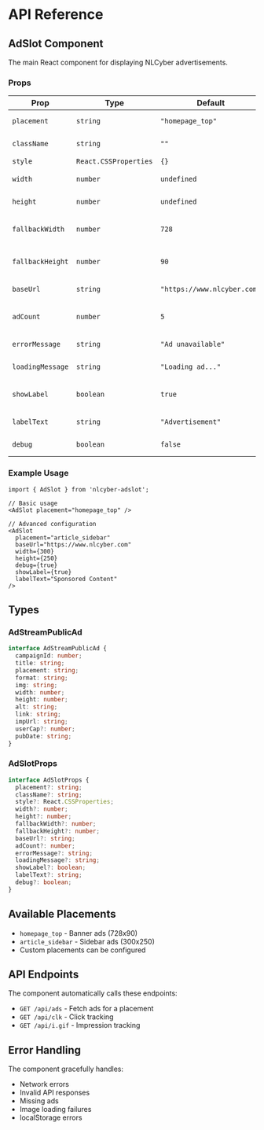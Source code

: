 # API Reference

## AdSlot Component

The main React component for displaying NLCyber advertisements.

### Props

| Prop | Type | Default | Description |
|------|------|---------|-------------|
| `placement` | `string` | `"homepage_top"` | Ad placement identifier |
| `className` | `string` | `""` | CSS class name for styling |
| `style` | `React.CSSProperties` | `{}` | Inline styles |
| `width` | `number` | `undefined` | Override ad width |
| `height` | `number` | `undefined` | Override ad height |
| `fallbackWidth` | `number` | `728` | Fallback width when no ad is loaded |
| `fallbackHeight` | `number` | `90` | Fallback height when no ad is loaded |
| `baseUrl` | `string` | `"https://www.nlcyber.com"` | Base URL for the ad API |
| `adCount` | `number` | `5` | Number of ads to fetch for selection |
| `errorMessage` | `string` | `"Ad unavailable"` | Custom error message |
| `loadingMessage` | `string` | `"Loading ad..."` | Custom loading message |
| `showLabel` | `boolean` | `true` | Show "Advertisement" label |
| `labelText` | `string` | `"Advertisement"` | Custom label text |
| `debug` | `boolean` | `false` | Enable debug logging |

### Example Usage

```tsx
import { AdSlot } from 'nlcyber-adslot';

// Basic usage
<AdSlot placement="homepage_top" />

// Advanced configuration
<AdSlot
  placement="article_sidebar"
  baseUrl="https://www.nlcyber.com"
  width={300}
  height={250}
  debug={true}
  showLabel={true}
  labelText="Sponsored Content"
/>
```

## Types

### AdStreamPublicAd

```typescript
interface AdStreamPublicAd {
  campaignId: number;
  title: string;
  placement: string;
  format: string;
  img: string;
  width: number;
  height: number;
  alt: string;
  link: string;
  impUrl: string;
  userCap?: number;
  pubDate: string;
}
```

### AdSlotProps

```typescript
interface AdSlotProps {
  placement?: string;
  className?: string;
  style?: React.CSSProperties;
  width?: number;
  height?: number;
  fallbackWidth?: number;
  fallbackHeight?: number;
  baseUrl?: string;
  adCount?: number;
  errorMessage?: string;
  loadingMessage?: string;
  showLabel?: boolean;
  labelText?: string;
  debug?: boolean;
}
```

## Available Placements

- `homepage_top` - Banner ads (728x90)
- `article_sidebar` - Sidebar ads (300x250)
- Custom placements can be configured

## API Endpoints

The component automatically calls these endpoints:

- `GET /api/ads` - Fetch ads for a placement
- `GET /api/clk` - Click tracking
- `GET /api/i.gif` - Impression tracking

## Error Handling

The component gracefully handles:
- Network errors
- Invalid API responses
- Missing ads
- Image loading failures
- localStorage errors
